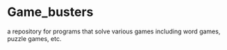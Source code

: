# Game_busters
a repository for programs that solve various games including word games, puzzle games, etc.
